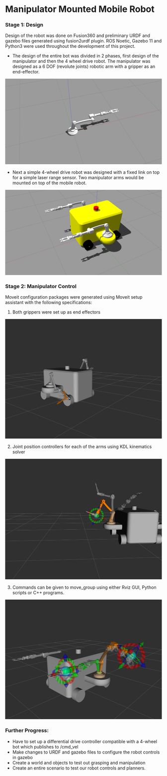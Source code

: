 # Manipulator Mounted Mobile Robot

### Stage 1: Design
Design of the robot was done on Fusion360 and preliminary URDF and gazebo files generated using fusion2urdf plugin.
ROS Noetic, Gazebo 11 and Python3 were used throughout the development of this project.

- The design of the entire bot was divided in 2 phases, first design of the manipulator and then the 4 wheel drive robot. The manipulator was designed as a 6 DOF (revolute joints) robotic arm with a gripper as an end-effector.

![Manipulator](/assets/images/gazebo_image_2.jpg)

- Next a simple 4-wheel drive robot was designed with a fixed link on top for a simple laser range sensor. Two manipulator arms would be mounted on top of the mobile robot.

![Mobile_Robot](/assets/images/gazebo_image_1.jpg)

### Stage 2: Manipulator Control

Moveit configuration packages were generated using Moveit setup assistant with the following specifications:

1. Both grippers were set up as end effectors

![Gripper](/assets/images/rviz_image_2.png)

2. Joint position controllers for each of the arms using KDL kinematics solver

![Joint_controllers](/assets/images/rviz_image_1.png)

3. Commands can be given to move_group using either Rviz GUI, Python scripts or C++ programs.

![Commands](/assets/images/rviz_image_3.png)
 
### Further Progress:
- Have to set up a differential drive controller compatible with a 4-wheel bot which publishes to /cmd_vel
- Make changes to URDF and gazebo files to configure the robot controls in gazebo
- Create a world and objects to test out grasping and manipulation
- Create an entire scenario to test our robot controls and planners.
